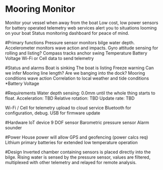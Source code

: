 # Mooring Monitor
Monitor your vessel when away from the boat
Low cost, low power sensors for battery operated telemetry
web services alert you to situations looming on your boat
Status monitoring dashboard for peace of mind.

#Primary functions
Pressure sensor monitors bilge water depth. 
Accelerometer monitors wave action and impacts.
Gyro attitude sensing for rolling and listing?
Compass tracks anchor swing
Temperature
Battery Voltage
Wi-Fi or Cell data to send telemetry

#Status and alarms
Boat is sinking
The boat is listing
Freeze warning
Can we infer Mooring line length? Are we banging into the dock?
Mooring conditions wave action
Correlation to local weather and tide conditions
*Battery Voltage

#Requirements
Water depth sensing:  0.0mm until the whole thing starts to float.
Acceleration: TBD
Relative rotation: TBD
Update rate: TBD

Wi-Fi / Cell for telemetry upload to cloud service
Bluetooth for configuration, debug.
USB for firmware update

#Hardware
IoT device 
9 DOF sensor
Barometric pressure sensor
Alarm sounder

#Power
House power will allow GPS and geofencing (power calcs req)
Lithium primary batteries for extended low temperature  operation

#Design
Inverted chamber containing sensors is placed directly into the bilge.
Rising water is sensed by the pressure sensor, values are filtered, multiplexed with other telemetry and relayed for remote analysis.

